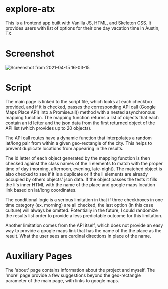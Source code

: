 # explore-atx

This is a frontend app built with Vanilla JS, HTML, and Skeleton CSS.
It provides users with list of options for their one day vacation time in Austin, TX.

# Screenshot

![Screenshot from 2021-04-15 16-03-15](https://user-images.githubusercontent.com/78520099/114953870-9ae37880-9e16-11eb-909b-e38a02c8989f.png)

# Script

The main page is linked to the script file, which looks at each checkbox provided, and if it is
checked, passes the corresponding API call (Google Maps Place API) into a Promise.all() method with
a nested asynchronous mapping function. The mapping function returns a list of objects that each contain
an id letter and the json data from the first returned object of the API list (which provides
up to 20 objects).

The API call routes have a dynamic function that interpolates a random lat/long pair from within a
given geo-rectangle of the city. This helps to prevent duplicate locations from appearing in the results.

The id letter of each object generated by the mapping function is then checked against the class names of the
li elements to match with the proper time of day (morning, afternoon, evening, late-night). The matched object is also
checked to see if it is a duplicate or if the li elements are already occupied by others objects' json data. If the object passes the tests it fills the li's inner HTML with the name of the place and google maps location link based on lat/long
coordinates.

The conditional logic is a serious limitation in that if three checkboxes in one time category (ex. morning)
are all checked, the last option (in this case culture) will always be omitted. Potentially in the future,
I could randomize the results list order to provide a less predictable outcome for this limitation.

Another limitation comes from the API itself, which does not provide an easy way to provide a google maps link that has the name of the the place as the result. What the user sees are cardinal directions in place of the name.

# Auxiliary Pages

The 'about' page contains information about the project and myself. The 'more' page provide a few suggestions beyond the geo-rectangle parameter of the main page, with links to
google maps.
